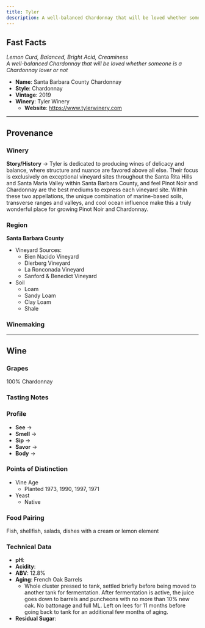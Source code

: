 ```yaml
---
title: Tyler
description: A well-balanced Chardonnay that will be loved whether someone is a Chardonnay lover or not
---
```


## Fast Facts
*Lemon Curd, Balanced, Bright Acid, Creaminess*  
*A well-balanced Chardonnay that will be loved whether someone is a Chardonnay lover or not*
 - **Name**:  Santa Barbara County Chardonnay
 - **Style**: Chardonnay
 - **Vintage**: 2019
 - **Winery**: Tyler Winery
     - **Website**: https://www.tylerwinery.com

---

## Provenance
### Winery
**Story/History** → Tyler is dedicated to producing wines of delicacy and balance, where structure and nuance are favored above all else. Their focus is exclusively on exceptional vineyard sites throughout the Santa Rita Hills and Santa Maria Valley within Santa Barbara County, and feel Pinot Noir and Chardonnay are the best mediums to express each vineyard site. Within these two appellations, the unique combination of marine-based soils, transverse ranges and valleys, and cool ocean influence make this a truly wonderful place for growing Pinot Noir and Chardonnay.

### Region
**Santa Barbara County**
 - Vineyard Sources:
    - Bien Nacido Vineyard
    - Dierberg Vineyard
    - La Ronconada Vineyard
    - Sanford & Benedict Vineyard
 - Soil
    - Loam
    - Sandy Loam
    - Clay Loam
    - Shale

### Winemaking 

---

## Wine
### Grapes
100% Chardonnay

### Tasting Notes

### Profile
 - **See** →  
 - **Smell** → 
 - **Sip** → 
 - **Savor** → 
 - **Body** → 

### Points of Distinction
 - Vine Age
    - Planted 1973, 1990, 1997, 1971
 - Yeast
     - Native

### Food Pairing
Fish, shellfish, salads, dishes with a cream or lemon element

### Technical Data
 - **pH**: 
 - **Acidity**: 
 - **ABV**: 12.8%
 - **Aging**: French Oak Barrels
     - Whole cluster pressed to tank, settled briefly before being moved to another tank for fermentation. After fermentation is active, the juice goes down to barrels and puncheons with no more than 10% new oak. No battonage and full ML. Left on lees for 11 months before going back to tank for an additional few months of aging.
 - **Residual Sugar**: 
